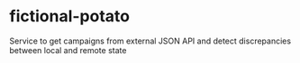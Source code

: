 # fictional-potato
 Service to get campaigns from external JSON API and detect discrepancies between local and remote state
